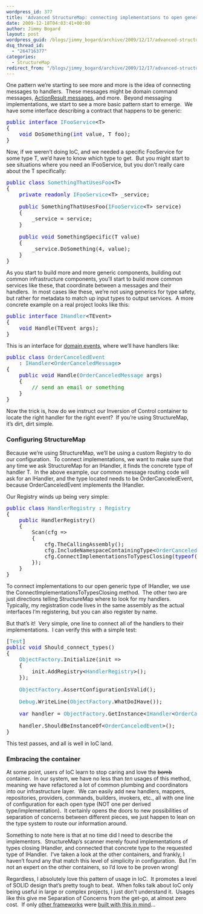 ```yaml
---
wordpress_id: 377
title: 'Advanced StructureMap: connecting implementations to open generic types'
date: 2009-12-18T04:03:41+00:00
author: Jimmy Bogard
layout: post
wordpress_guid: /blogs/jimmy_bogard/archive/2009/12/17/advanced-structuremap-connecting-implementations-to-open-generic-types.aspx
dsq_thread_id:
  - "264716377"
categories:
  - StructureMap
redirect_from: "/blogs/jimmy_bogard/archive/2009/12/17/advanced-structuremap-connecting-implementations-to-open-generic-types.aspx/"
---
```

One pattern we’re starting to see more and more is the idea of connecting messages to handlers.&#160; These messages might be domain command messages, [ActionResult messages](https://lostechies.com/blogs/jimmy_bogard/archive/2009/12/12/enabling-ioc-in-asp-net-actionresults-or-a-better-actionresult.aspx), and more.&#160; Beyond messaging implementations, we start to see a more basic pattern start to emerge.&#160; We have some interface describing a contract that happens to be generic:

<pre><span style="color: blue">public interface </span><span style="color: #2b91af">IFooService</span>&lt;T&gt;
{
    <span style="color: blue">void </span>DoSomething(<span style="color: blue">int </span>value, T foo);
}</pre>

[](http://11011.net/software/vspaste)

Now, if we weren’t doing IoC, and we needed a specific FooService for some type T, we’d have to know which type to get.&#160; But you might start to see situations where you need an IFooService<T>, but you don’t really care about the T specifically:

<pre><span style="color: blue">public class </span><span style="color: #2b91af">SomethingThatUsesFoo</span>&lt;T&gt;
{
    <span style="color: blue">private readonly </span><span style="color: #2b91af">IFooService</span>&lt;T&gt; _service;

    <span style="color: blue">public </span>SomethingThatUsesFoo(<span style="color: #2b91af">IFooService</span>&lt;T&gt; service)
    {
        _service = service;
    }

    <span style="color: blue">public void </span>SomethingSpecific(T value)
    {
        _service.DoSomething(4, value);
    }
}</pre>

[](http://11011.net/software/vspaste)

As you start to build more and more generic components, building out common infrastructure components, you’ll start to build more common services like these, that coordinate between a messages and their handlers.&#160; In most cases like these, we’re not using generics for type safety, but rather for metadata to match up input types to output services.&#160; A more concrete example on a real project looks like this:

<pre><span style="color: blue">public interface </span><span style="color: #2b91af">IHandler</span>&lt;TEvent&gt; 
{
    <span style="color: blue">void </span>Handle(TEvent args);
}</pre>

[](http://11011.net/software/vspaste)

This is an interface for [domain events](http://www.udidahan.com/2009/06/14/domain-events-salvation/), where we’ll have handlers like:

<pre><span style="color: blue">public class </span><span style="color: #2b91af">OrderCanceledEvent
    </span>: <span style="color: #2b91af">IHandler</span>&lt;<span style="color: #2b91af">OrderCanceledMessage</span>&gt;
{
    <span style="color: blue">public void </span>Handle(<span style="color: #2b91af">OrderCanceledMessage </span>args)
    {
        <span style="color: green">// send an email or something
    </span>}
}</pre>

[](http://11011.net/software/vspaste)

Now the trick is, how do we instruct our Inversion of Control container to locate the right handler for the right event?&#160; If you’re using StructureMap, it’s dirt, dirt simple.

### Configuring StructureMap

Because we’re using StructureMap, we’ll be using a custom Registry to do our configuration.&#160; To connect implementations, we want to make sure that any time we ask StructureMap for an IHandler<T>, it finds the concrete type of handler T.&#160; In the above example, our common message routing code will ask for an IHandler<OrderCanceledMessage>, and the type located needs to be OrderCanceledEvent, because OrderCanceledEvent implements the IHandler<OrderCanceledMessage>.

Our Registry winds up being very simple:

<pre><span style="color: blue">public class </span><span style="color: #2b91af">HandlerRegistry </span>: <span style="color: #2b91af">Registry
</span>{
    <span style="color: blue">public </span>HandlerRegistry()
    {
        Scan(cfg =&gt;
        {
            cfg.TheCallingAssembly();
            cfg.IncludeNamespaceContainingType&lt;<span style="color: #2b91af">OrderCanceledEvent</span>&gt;();
            cfg.ConnectImplementationsToTypesClosing(<span style="color: blue">typeof</span>(<span style="color: #2b91af">IHandler</span>&lt;&gt;));
        });
    }
}</pre>

[](http://11011.net/software/vspaste)

To connect implementations to our open generic type of IHandler<T>, we use the ConnectImplementationsToTypesClosing method.&#160; The other two are just directions telling StructureMap where to look for my handlers.&#160; Typically, my registration code lives in the same assembly as the actual interfaces I’m registering, but you can also register by name.

But that’s it!&#160; Very simple, one line to connect all of the handlers to their implementations.&#160; I can verify this with a simple test:

<pre>[<span style="color: #2b91af">Test</span>]
<span style="color: blue">public void </span>Should_connect_types()
{
    <span style="color: #2b91af">ObjectFactory</span>.Initialize(init =&gt;
    {
        init.AddRegistry&lt;<span style="color: #2b91af">HandlerRegistry</span>&gt;();
    });

    <span style="color: #2b91af">ObjectFactory</span>.AssertConfigurationIsValid();

    <span style="color: #2b91af">Debug</span>.WriteLine(<span style="color: #2b91af">ObjectFactory</span>.WhatDoIHave());

    <span style="color: blue">var </span>handler = <span style="color: #2b91af">ObjectFactory</span>.GetInstance&lt;<span style="color: #2b91af">IHandler</span>&lt;<span style="color: #2b91af">OrderCanceledMessage</span>&gt;&gt;();

    handler.ShouldBeInstanceOf&lt;<span style="color: #2b91af">OrderCanceledEvent</span>&gt;();
}</pre>

[](http://11011.net/software/vspaste)

This test passes, and all is well in IoC land.

### Embracing the container

At some point, users of IoC learn to stop caring and love the <strike>bomb</strike> container.&#160; In our system, we have no less than _ten_ usages of this method, meaning we have refactored a lot of common plumbing and coordinators into our infrastructure layer.&#160; We can easily add new handlers, mappers, repositories, providers, commands, builders, invokers, etc., all with one line of configuration for each open type (NOT one per derived type/implementation).&#160; It certainly opens the doors to new possibilities of separation of concerns between different pieces, we just happen to lean on the type system to route our information around.

Something to note here is that at no time did I need to describe the implementors.&#160; StructureMap’s scanner merely found implementations of types closing IHandler<T>, and connected that concrete type to the requested type of IHandler<SpecificType>.&#160; I’ve taken a look at the other containers, and frankly, I haven’t found any that match this level of simplicity in configuration.&#160; But I’m not an expert on the other containers, so I’d love to be proven wrong!

Regardless, I absolutely love this pattern of usage in IoC.&#160; It promotes a level of SOLID design that’s pretty tough to beat.&#160; When folks talk about IoC only being useful in large or complex projects, I just don’t understand it.&#160; Usages like this give me Separation of Concerns from the get-go, at almost zero cost.&#160; If only [other frameworks](http://www.asp.net/mvc/) were [built with this in mind](http://code.google.com/p/fubumvc/)…